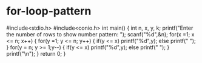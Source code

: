 # for-loop-pattern
#include<stdio.h>
#include<conio.h>
int main()
{
int n, x,  y, k;
printf("Enter the number of rows to show number pattern: ");
scanf("%d",&n);
for(x =1; x <= n; x++)
{
for(y =1; y <= n; y++)
{
if(y <= x)
printf("%d",y);
else
printf(" ");
}
for(y = n; y >= 1;y--)
{
if(y <= x)
printf("%d",y);
else
printf(" ");
}
printf("\n");
}
return 0;
}
